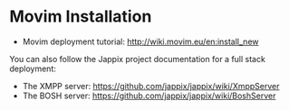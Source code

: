 Movim Installation
===================

* Movim deployment tutorial: http://wiki.movim.eu/en:install_new

You can also follow the Jappix project documentation for a full stack deployment:

* The XMPP server: https://github.com/jappix/jappix/wiki/XmppServer
* The BOSH server: https://github.com/jappix/jappix/wiki/BoshServer
